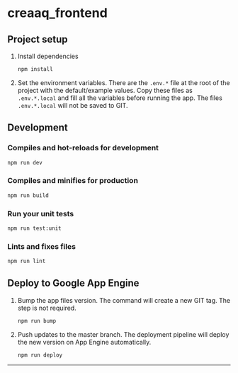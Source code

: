 # creaaq_frontend

## Project setup

1. Install dependencies

   ```bash
   npm install
   ```

2. Set the environment variables. There are the `.env.*` file at the root of
   the project with the default/example values. Copy these files as `.env.*.local`
   and fill all the variables before running the app. The files `.env.*.local`
   will not be saved to GIT.

## Development

### Compiles and hot-reloads for development

```bash
npm run dev
```

### Compiles and minifies for production

```bash
npm run build
```

### Run your unit tests

```bash
npm run test:unit
```

### Lints and fixes files

```bash
npm run lint
```

## Deploy to Google App Engine

1. Bump the app files version. The command will create a new GIT tag. The step is not required.

   ```bash
   npm run bump
   ```

2. Push updates to the master branch. The deployment pipeline will deploy the new version on App Engine automatically.

   ```bash
   npm run deploy
   ```

---
